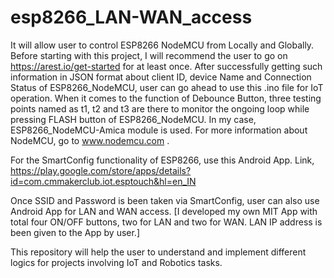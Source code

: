 # esp8266_LAN-WAN_access
It will allow user to control ESP8266 NodeMCU from Locally and Globally. 
Before starting with this project, I will recommend the user to go on https://arest.io/get-started for at least once.
After successfully getting such information in JSON format about client ID, device Name and Connection Status of ESP8266_NodeMCU, user can go ahead to use this .ino file for IoT operation.
When it comes to the function of Debounce Button, three testing points named as t1, t2 and t3 are there to monitor the ongoing loop while pressing FLASH button of ESP8266_NodeMCU. In my case, ESP8266_NodeMCU-Amica module is used.
For more information about NodeMCU, go to www.nodemcu.com .

For the SmartConfig functionality of ESP8266, use this Android App. Link,
https://play.google.com/store/apps/details?id=com.cmmakerclub.iot.esptouch&hl=en_IN

Once SSID and Password is been taken via SmartConfig, user can also use Android App for LAN and WAN access.
[I developed my own MIT App with total four ON/OFF buttons, two for LAN and two for WAN. LAN IP address is been given to the App by user.] 

This repository will help the user to understand and implement different logics for projects involving IoT and Robotics tasks.
